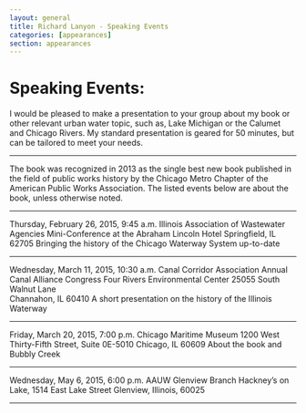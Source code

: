 ```yaml
---
layout: general
title: Richard Lanyon - Speaking Events
categories: [appearances]
section: appearances
---
```


# Speaking Events:
I would be pleased to make a presentation to your group about my book or other relevant urban water topic, such as, Lake Michigan or the Calumet and Chicago Rivers. My standard presentation is geared for 50 minutes, but can be tailored to meet your needs. 

----

The book was recognized in 2013 as the single best new book published in the field of public works history by the Chicago Metro Chapter of the American Public Works Association. The listed events below are about the book, unless otherwise noted.

----

Thursday, February 26, 2015, 9:45 a.m.
Illinois Association of Wastewater Agencies
Mini-Conference at the Abraham Lincoln Hotel
Springfield, IL 62705 
Bringing the history of the Chicago Waterway System up-to-date 

----

Wednesday, March 11, 2015, 10:30 a.m.
Canal Corridor Association 
Annual Canal Alliance Congress 
Four Rivers Environmental Center 
25055 South Walnut Lane  
Channahon, IL 60410
A short presentation on the history of the Illinois Waterway 

----

Friday, March 20, 2015, 7:00 p.m. 
Chicago Maritime Museum 
1200 West Thirty-Fifth Street, Suite 0E-5010 
Chicago, IL 60609 
About the book and Bubbly Creek 

----

Wednesday, May 6, 2015, 6:00 p.m. 
AAUW Glenview Branch 
Hackney’s on Lake, 1514 East Lake Street 
Glenview, Illinois, 60025 

----
